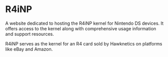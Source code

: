 # R4iNP
A website dedicated to hosting the R4iNP kernel for Nintendo DS devices. It offers access to the kernel along with comprehensive usage information and support resources.

R4iNP serves as the kernel for an R4 card sold by Hawknetics on platforms like eBay and Amazon.